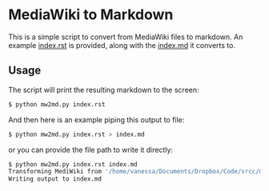 # MediaWiki to Markdown

This is a simple script to convert from MediaWiki files to markdown.
An example [index.rst](index.rst) is provided, along with the [index.md](index.md)
it converts to. 

## Usage

The script will print the resulting markdown to the screen:

```bash
$ python mw2md.py index.rst
```

And then here is an example piping this output to file:

```bash
$ python mw2md.py index.rst > index.md
```

or you can provide the file path to write it directly:

```bash
$ python mw2md.py index.rst index.md
Transforming MediWiki from '/home/vanessa/Documents/Dropbox/Code/srcc/mw2md.py/index.rst' to MarkDown syntax...
Writing output to index.md
```

